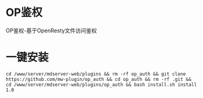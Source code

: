 # OP鉴权

OP鉴权-基于OpenResty文件访问鉴权

# 一键安装
```
cd /www/server/mdserver-web/plugins && rm -rf op_auth && git clone https://github.com/mw-plugin/op_auth && cd op_auth && rm -rf .git && cd /www/server/mdserver-web/plugins/op_auth && bash install.sh install 1.0
```


